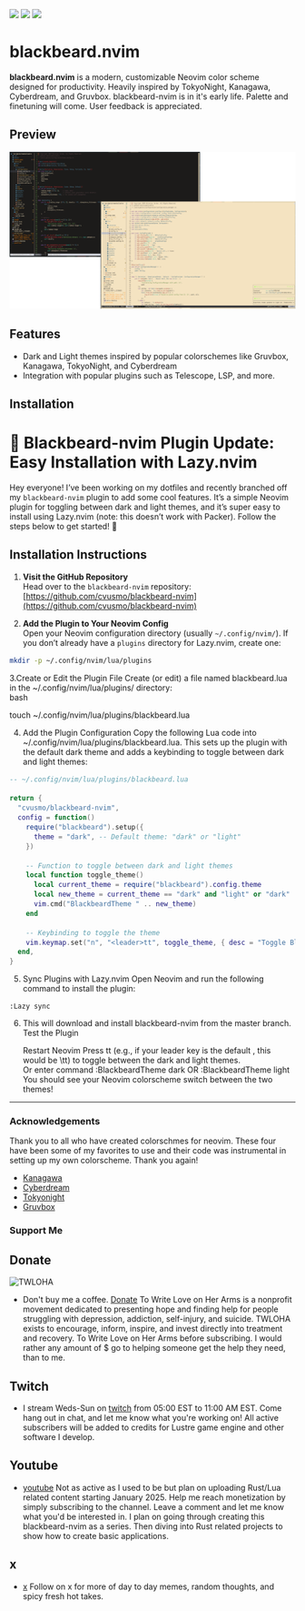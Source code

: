 <a href="https://dotfyle.com/blacksheepcosmo/blackbeard-nvim-lua-blackbeard"><img src="https://dotfyle.com/blacksheepcosmo/blackbeard-nvim-lua-blackbeard/badges/plugins?style=for-the-badge" /></a>
<a href="https://dotfyle.com/blacksheepcosmo/blackbeard-nvim-lua-blackbeard"><img src="https://dotfyle.com/blacksheepcosmo/blackbeard-nvim-lua-blackbeard/badges/leaderkey?style=for-the-badge" /></a>
<a href="https://dotfyle.com/blacksheepcosmo/blackbeard-nvim-lua-blackbeard"><img src="https://dotfyle.com/blacksheepcosmo/blackbeard-nvim-lua-blackbeard/badges/plugin-manager?style=for-the-badge" /></a>

# blackbeard.nvim

**blackbeard.nvim** is a modern, customizable Neovim color scheme designed for productivity. Heavily inspired by TokyoNight, Kanagawa, Cyberdream, and Gruvbox. blackbeard-nvim is in it's early life. Palette and finetuning will come. User feedback is appreciated.

## Preview

![blackbeard-nvim-preview](https://github.com/cvusmo/blackbeard-nvim/blob/dev/assets/preview/blackbeard-nvim-preview.png?raw=true)

## Features

- Dark and Light themes inspired by popular colorschemes like Gruvbox, Kanagawa, TokyoNight, and Cyberdream
- Integration with popular plugins such as Telescope, LSP, and more.

## Installation

# :black_heart: Blackbeard-nvim Plugin Update: Easy Installation with Lazy.nvim

Hey everyone! I’ve been working on my dotfiles and recently branched off my `blackbeard-nvim` plugin to add some cool features. It’s a simple Neovim plugin for toggling between dark and light themes, and it’s super easy to install using Lazy.nvim (note: this doesn’t work with Packer). Follow the steps below to get started! :rocket:

## Installation Instructions

1. **Visit the GitHub Repository**  
   Head over to the `blackbeard-nvim` repository:  
   [https://github.com/cvusmo/blackbeard-nvim](https://github.com/cvusmo/blackbeard-nvim)

2. **Add the Plugin to Your Neovim Config**  
   Open your Neovim configuration directory (usually `~/.config/nvim/`). If you don’t already have a `plugins` directory for Lazy.nvim, create one:  
```bash
mkdir -p ~/.config/nvim/lua/plugins
```

3.Create or Edit the Plugin File
Create (or edit) a file named blackbeard.lua in the ~/.config/nvim/lua/plugins/ directory:  
bash

touch ~/.config/nvim/lua/plugins/blackbeard.lua

4. Add the Plugin Configuration
Copy the following Lua code into ~/.config/nvim/lua/plugins/blackbeard.lua. This sets up the plugin with the default dark theme and adds a keybinding to toggle between dark and light themes:  

``` lua
-- ~/.config/nvim/lua/plugins/blackbeard.lua

return {
  "cvusmo/blackbeard-nvim",
  config = function()
    require("blackbeard").setup({
      theme = "dark", -- Default theme: "dark" or "light"
    })

    -- Function to toggle between dark and light themes
    local function toggle_theme()
      local current_theme = require("blackbeard").config.theme
      local new_theme = current_theme == "dark" and "light" or "dark"
      vim.cmd("BlackbeardTheme " .. new_theme)
    end

    -- Keybinding to toggle the theme
    vim.keymap.set("n", "<leader>tt", toggle_theme, { desc = "Toggle Blackbeard theme (dark/light)" })
  end,
}
```

5. Sync Plugins with Lazy.nvim
Open Neovim and run the following command to install the plugin:  

```
:Lazy sync
```

6. This will download and install blackbeard-nvim from the master branch.
Test the Plugin  

    Restart Neovim 
    Press <leader>tt (e.g., if your leader key is the default \, this would be \tt) to toggle between the dark and light themes.  
    Or enter command :BlackbeardTheme dark OR :BlackbeardTheme light
    You should see your Neovim colorscheme switch between the two themes!

---

### Acknowledgements
Thank you to all who have created colorschmes for neovim. These four have been some of my favorites to use and their code was instrumental in setting up my own colorscheme. Thank you again!

- [Kanagawa](https://github.com/rebelot/kanagawa.nvim)
- [Cyberdream](https://github.com/scottmckendry/cyberdream.nvim)
- [Tokyonight](https://github.com/folke/tokyonight.nvim)
- [Gruvbox](https://github.com/morhetz/gruvbox)

### Support Me

## Donate

![TWLOHA](https://panels.twitch.tv/panel-32185066-image-1aa09e79-4ba3-415d-a9f1-321b4ee42f91)
- Don't buy me a coffee. [Donate](https://www.twitch.tv/charity/cvusmo) To Write Love on Her Arms is a nonprofit movement dedicated to presenting hope and finding help for people struggling with depression, addiction, self-injury, and suicide. TWLOHA exists to encourage, inform, inspire, and invest directly into treatment and recovery. To Write Love on Her Arms before subscribing. I would rather any amount of $ go to helping someone get the help they need, than to me.

## Twitch
- I stream Weds-Sun on [twitch](https://www.twitch.tv/cvusmo) from 05:00 EST to 11:00 AM EST. Come hang out in chat, and let me know what you're working on! All active subscribers will be added to credits for Lustre game engine and other software I develop.

## Youtube
- [youtube](https://www.youtube.com/@cvusmo) Not as active as I used to be but plan on uploading Rust/Lua related content starting January 2025. Help me reach monetization by simply subscribing to the channel. Leave a comment and let me know what you'd be interested in. I plan on going through creating this blackbeard-nvim as a series. Then diving into Rust related projects to show how to create basic applications.

## x
- [x](https://www.x.com/cvusmo) Follow on x for more of day to day memes, random thoughts, and spicy fresh hot takes.
